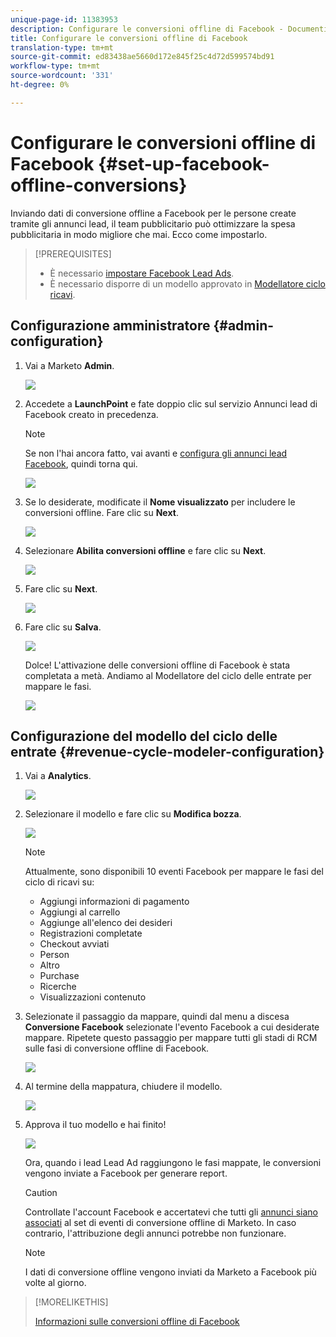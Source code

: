 ```yaml
---
unique-page-id: 11383953
description: Configurare le conversioni offline di Facebook - Documenti Marketo - Documentazione del prodotto
title: Configurare le conversioni offline di Facebook
translation-type: tm+mt
source-git-commit: ed83438ae5660d172e845f25c4d72d599574bd91
workflow-type: tm+mt
source-wordcount: '331'
ht-degree: 0%

---
```



# Configurare le conversioni offline di Facebook {#set-up-facebook-offline-conversions}

Inviando dati di conversione offline a Facebook per le persone create tramite gli annunci lead, il team pubblicitario può ottimizzare la spesa pubblicitaria in modo migliore che mai. Ecco come impostarlo.

>[!PREREQUISITES]
>
>* È necessario [impostare Facebook Lead Ads](/help/marketo/product-docs/demand-generation/facebook/set-up-facebook-lead-ads.md).
>* È necessario disporre di un modello approvato in [Modellatore ciclo ricavi](/help/marketo/product-docs/reporting/revenue-cycle-analytics/revenue-cycle-models/understanding-revenue-models.md).


## Configurazione amministratore {#admin-configuration}

1. Vai a Marketo **Admin**.

   ![](assets/image2016-11-29-13-3a8-3a45.png)

1. Accedete a **LaunchPoint** e fate doppio clic sul servizio Annunci lead di Facebook creato in precedenza.

   >[!NOTE]
   >
   >Se non l&#39;hai ancora fatto, vai avanti e [configura gli annunci lead Facebook](/help/marketo/product-docs/demand-generation/facebook/set-up-facebook-lead-ads.md), quindi torna qui.

   ![](assets/image2016-11-29-13-3a10-3a43.png)

1. Se lo desiderate, modificate il **Nome visualizzato** per includere le conversioni offline. Fare clic su **Next**.

   ![](assets/image2016-11-29-13-3a12-3a19.png)

1. Selezionare **Abilita conversioni offline** e fare clic su **Next**.

   ![](assets/image2016-11-29-13-3a13-3a32.png)

1. Fare clic su **Next**.

   ![](assets/image2016-11-29-13-3a14-3a17.png)

1. Fare clic su **Salva**.

   ![](assets/image2016-11-29-13-3a14-3a52.png)

   Dolce! L&#39;attivazione delle conversioni offline di Facebook è stata completata a metà. Andiamo al Modellatore del ciclo delle entrate per mappare le fasi.

   ![](assets/image2016-11-29-13-3a16-3a55.png)

## Configurazione del modello del ciclo delle entrate {#revenue-cycle-modeler-configuration}

1. Vai a **Analytics**.

   ![](assets/image2016-11-29-13-3a29-3a23.png)

1. Selezionare il modello e fare clic su **Modifica bozza**.

   ![](assets/image2016-11-29-13-3a31-3a6.png)

   >[!NOTE]
   >
   >Attualmente, sono disponibili 10 eventi Facebook per mappare le fasi del ciclo di ricavi su:
   >
   >* Aggiungi informazioni di pagamento
   >* Aggiungi al carrello
   >* Aggiunge all&#39;elenco dei desideri
   >* Registrazioni completate
   >* Checkout avviati
   >* Person
   >* Altro
   >* Purchase
   >* Ricerche
   >* Visualizzazioni contenuto


1. Selezionate il passaggio da mappare, quindi dal menu a discesa **Conversione Facebook** selezionate l&#39;evento Facebook a cui desiderate mappare. Ripetete questo passaggio per mappare tutti gli stadi di RCM sulle fasi di conversione offline di Facebook.

   ![](assets/1-1.png)

1. Al termine della mappatura, chiudere il modello.

   ![](assets/2.png)

1. Approva il tuo modello e hai finito!

   ![](assets/image2016-11-29-15-3a6-3a30.png)

   Ora, quando i lead Lead Ad raggiungono le fasi mappate, le conversioni vengono inviate a Facebook per generare report.

   >[!CAUTION]
   >
   >Controllate l&#39;account Facebook e accertatevi che tutti gli [annunci siano associati](https://www.facebook.com/business/url/?href=%2Fbusiness%2Fhelp%2Fwww%2F1776828022605281&amp;cmsid&amp;creative=link&amp;creative_detail=advertiser-help-center&amp;create_type&amp;destination_cms_id&amp;orig_http_referrer) al set di eventi di conversione offline di Marketo. In caso contrario, l&#39;attribuzione degli annunci potrebbe non funzionare.

   >[!NOTE]
   >
   >I dati di conversione offline vengono inviati da Marketo a Facebook più volte al giorno.

>[!MORELIKETHIS]
>
>[Informazioni sulle conversioni offline di Facebook](/help/marketo/product-docs/demand-generation/facebook/understanding-facebook-offline-conversions.md)
